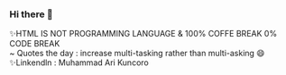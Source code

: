 ### Hi there 👋
✨HTML IS NOT PROGRAMMING LANGUAGE & 100% COFFE BREAK 0% CODE BREAK  
 ~ Quotes the day : increase multi-tasking rather than multi-asking 😄 
✨Linkendln : Muhammad Ari Kuncoro
<!--
**muhammad-ari-kuncoro/muhammad-ari-kuncoro** is a ✨ _special_ ✨ repository because its `README.md` (this file) appears on your GitHub profile.

Here are some ideas to get you started:

- 🔭 I’m currently working on ...
- 🌱 I’m currently learning ...
- 👯 I’m looking to collaborate on ...
- 🤔 I’m looking for help with ...
- 💬 Ask me about ...
- 📫 How to reach me: ...
- 😄 Pronouns: ...
- ⚡ Fun fact: ...
-->
